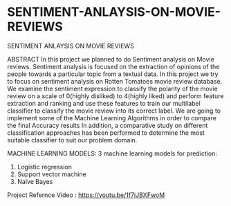 # SENTIMENT-ANLAYSIS-ON-MOVIE-REVIEWS
SENTIMENT ANLAYSIS ON MOVIE REVIEWS


ABSTRACT
In this project we planned to do Sentiment analysis on Movie reviews. 
Sentiment analysis is focused on the extraction of opinions of the people 
towards a particular topic from a textual data. In this project we try to focus on 
sentiment analysis on Rotten Tomatoes movie review database. We examine 
the sentiment expression to classify the polarity of the movie review on a scale 
of 0(highly disliked) to 4(highly liked) and perform feature extraction and 
ranking and use these features to train our multilabel classifier to classify the 
movie review into its correct label. We are going to implement some of the 
Machine Learning Algorithms in order to compare the final Accuracy results In 
addition, a comparative study on different classification approaches has been 
performed to determine the most suitable classifier to suit our problem domain.


MACHINE LEARNING MODELS: 
3 machine learning models for prediction:
1. Logistic regression 
2. Support vector machine 
3. Naïve Bayes 

Project Refernce Video : https://youtu.be/1f7iJBXFwoM
